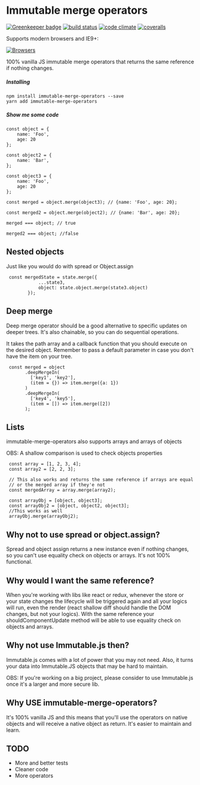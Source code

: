 # Immutable merge operators

[![Greenkeeper badge](https://badges.greenkeeper.io/tsirlucas/immutable-merge-operators.svg)](https://greenkeeper.io/)
[![build status](https://img.shields.io/travis/tsirlucas/immutable-merge-operators/master.svg)](https://travis-ci.org/tsirlucas/immutable-merge-operators)
[![code climate](https://codeclimate.com/github/tsirlucas/immutable-merge-operators/badges/gpa.svg)](https://codeclimate.com/github/tsirlucas/immutable-merge-operators)
[![coveralls](https://img.shields.io/coveralls/tsirlucas/immutable-merge-operators/master.svg)](https://coveralls.io/github/tsirlucas/immutable-merge-operators)

Supports modern browsers and IE9+:

[![Browsers](https://saucelabs.com/browser-matrix/tsirlucas.svg)](https://saucelabs.com/u/tsirlucas)

100% vanilla JS immutable merge operators that returns the same reference if 
nothing changes.

##### Installing
    npm install immutable-merge-operators --save
    yarn add immutable-merge-operators

##### Show me some code

    const object = {
        name: 'Foo',
        age: 20
    };
    
    const object2 = {
        name: 'Bar',
    };
    
    const object3 = {
        name: 'Foo',
        age: 20
    };
    
    const merged = object.merge(object3); // {name: 'Foo', age: 20};
    
    const merged2 = object.merge(object2); // {name: 'Bar', age: 20};
    
    merged === object; // true
    
    merged2 === object; //false
    
## Nested objects
Just like you would do with spread or Object.assign

     const mergedState = state.merge({
                ...state3,
                object: state.object.merge(state3.object)
            });
            
## Deep merge
Deep merge operator should be a good alternative to specific updates
on deeper trees. It's also chainable, so you can do sequential 
operations.

It takes the path array and a callback function that you should
execute on the desired object. Remember to pass a default parameter
in case you don't have the item on your tree.

     const merged = object
           .deepMergeIn(
             ['key1', 'key2'],
             (item = {}) => item.merge({a: 1})
           )
           .deepMergeIn(
             ['key4', 'key5'],
             (item = []) => item.merge([2])
           );
            

## Lists
immutable-merge-operators also supports arrays and arrays of objects

OBS: A shallow comparison is used to check objects properties
    
     const array = [1, 2, 3, 4];
     const array2 = [2, 2, 3];
     
     // This also works and returns the same reference if arrays are equal
     // or the merged array if they'e not
     const mergedArray = array.merge(array2);
     
     const arrayObj = [object, object3];
     const arrayObj2 = [object, object2, object3];
     //This works as well
     arrayObj.merge(arrayObj2);

## Why not to use spread or object.assign?
Spread and object assign returns a new instance even if nothing changes, so
you can't use equality check on objects or arrays. It's not 100% functional.

## Why would I want the same reference?
When you're working with libs like react or redux, whenever the store
or your state changes the lifecycle will be triggered again and all your logics
will run, even the render (react shallow diff should handle the DOM changes, but 
not your logics). With the same reference your shouldComponentUpdate method will 
be able to use equality check on objects and arrays.

## Why not use Immutable.js then?
Immutable.js comes with a lot of power that you may not need. Also, it turns 
your data into Immutable.JS objects that may be hard to maintain.

OBS: If you're working on a big project, please consider to use Immutable.js
once it's a larger and more secure lib.

## Why USE immutable-merge-operators?
It's 100% vanilla JS and this means that you'll use the operators on native
objects and will receive a native object as return. It's easier to maintain
and learn.

## TODO
- More and better tests
- Cleaner code
- More operators
